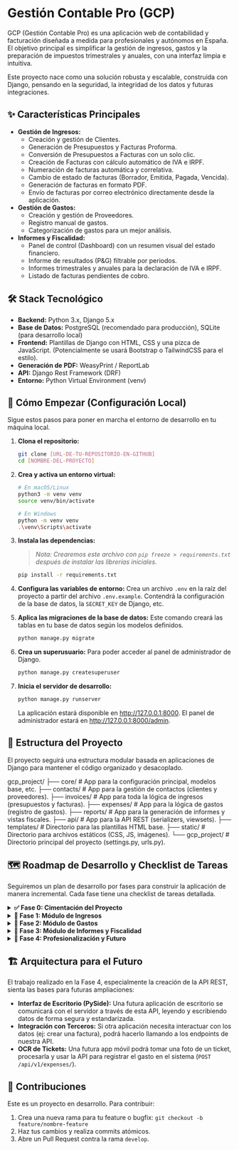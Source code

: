 # **Gestión Contable Pro (GCP)**

GCP (Gestión Contable Pro) es una aplicación web de contabilidad y facturación diseñada a medida para profesionales y autónomos en España. El objetivo principal es simplificar la gestión de ingresos, gastos y la preparación de impuestos trimestrales y anuales, con una interfaz limpia e intuitiva.

Este proyecto nace como una solución robusta y escalable, construida con Django, pensando en la seguridad, la integridad de los datos y futuras integraciones.

## **✨ Características Principales**

* **Gestión de Ingresos:**
    * Creación y gestión de Clientes.
    * Generación de Presupuestos y Facturas Proforma.
    * Conversión de Presupuestos a Facturas con un solo clic.
    * Creación de Facturas con cálculo automático de IVA e IRPF.
    * Numeración de facturas automática y correlativa.
    * Cambio de estado de facturas (Borrador, Emitida, Pagada, Vencida).
    * Generación de facturas en formato PDF.
    * Envío de facturas por correo electrónico directamente desde la aplicación.
* **Gestión de Gastos:**
    * Creación y gestión de Proveedores.
    * Registro manual de gastos.
    * Categorización de gastos para un mejor análisis.
* **Informes y Fiscalidad:**
    * Panel de control (Dashboard) con un resumen visual del estado financiero.
    * Informe de resultados (P&G) filtrable por periodos.
    * Informes trimestrales y anuales para la declaración de IVA e IRPF.
    * Listado de facturas pendientes de cobro.

## **🛠️ Stack Tecnológico**

* **Backend:** Python 3.x, Django 5.x
* **Base de Datos:** PostgreSQL (recomendado para producción), SQLite (para desarrollo local)
* **Frontend:** Plantillas de Django con HTML, CSS y una pizca de JavaScript. (Potencialmente se usará Bootstrap o TailwindCSS para el estilo).
* **Generación de PDF:** WeasyPrint / ReportLab
* **API:** Django Rest Framework (DRF)
* **Entorno:** Python Virtual Environment (venv)

## **🚀 Cómo Empezar (Configuración Local)**

Sigue estos pasos para poner en marcha el entorno de desarrollo en tu máquina local.

1.  **Clona el repositorio:**
    ```bash
    git clone [URL-DE-TU-REPOSITORIO-EN-GITHUB]
    cd [NOMBRE-DEL-PROYECTO]
    ```

2.  **Crea y activa un entorno virtual:**
    ```bash
    # En macOS/Linux
    python3 -m venv venv
    source venv/bin/activate

    # En Windows
    python -m venv venv
    .\venv\Scripts\activate
    ```

3.  **Instala las dependencias:**
    > *Nota: Crearemos este archivo con `pip freeze > requirements.txt` después de instalar las librerías iniciales.*
    ```bash
    pip install -r requirements.txt
    ```

4.  **Configura las variables de entorno:**
    Crea un archivo `.env` en la raíz del proyecto a partir del archivo `.env.example`. Contendrá la configuración de la base de datos, la `SECRET_KEY` de Django, etc.

5.  **Aplica las migraciones de la base de datos:**
    Este comando creará las tablas en tu base de datos según los modelos definidos.
    ```bash
    python manage.py migrate
    ```

6.  **Crea un superusuario:**
    Para poder acceder al panel de administrador de Django.
    ```bash
    python manage.py createsuperuser
    ```

7.  **Inicia el servidor de desarrollo:**
    ```bash
    python manage.py runserver
    ```
    La aplicación estará disponible en http://127.0.0.1:8000. El panel de administrador estará en http://127.0.0.1:8000/admin.

## **📂 Estructura del Proyecto**

El proyecto seguirá una estructura modular basada en aplicaciones de Django para mantener el código organizado y desacoplado.


gcp_project/
├── core/         # App para la configuración principal, modelos base, etc.
├── contacts/     # App para la gestión de contactos (clientes y proveedores).
├── invoices/     # App para toda la lógica de ingresos (presupuestos y facturas).
├── expenses/     # App para la lógica de gastos (registro de gastos).
├── reports/      # App para la generación de informes y vistas fiscales.
├── api/          # App para la API REST (serializers, viewsets).
├── templates/    # Directorio para las plantillas HTML base.
├── static/       # Directorio para archivos estáticos (CSS, JS, imágenes).
└── gcp_project/  # Directorio principal del proyecto (settings.py, urls.py).

## **🗺️ Roadmap de Desarrollo y Checklist de Tareas**

Seguiremos un plan de desarrollo por fases para construir la aplicación de manera incremental. Cada fase tiene una checklist de tareas detallada.

<details>
<summary><strong>✅ Fase 0: Cimentación del Proyecto</strong></summary>

* **Objetivo:** Preparar el terreno para un buen comienzo que nos ahorrará dolores de cabeza.
* [X] **Planificación:** Diseño de la Base de Datos, definición de la arquitectura y creación del repositorio Git.
* [X] **Inicializar el proyecto Django:** Crear la estructura del proyecto y la primera app (`core`).
* [X] **Configurar el entorno:**
    * [X] Crear y activar el entorno virtual (`venv`).
    * [x] Crear el repositorio Git desde el día uno.
    * [X] Instalar Django y generar el `requirements.txt` inicial.
* [ ] **Diseño de Modelos (v1.0):**
    * [X] `User`: Utilizar el modelo de usuario por defecto de Django.
    * [X] `Client`: Tabla para clientes (NIF, nombre, dirección, etc.).
    * [X] `Provider`: Tabla para proveedores.
    * [X] `Invoice` / `InvoiceItem`: Tablas para facturas y sus líneas, incluyendo campos clave como `numero_factura`, `estado`, y campos `DecimalField` para los importes.
    * [ ] `Expense`: Tabla para gastos, con relación a proveedores y categorías.
* [ ] **Configurar el Panel de Administrador de Django:** Habilitar el admin para poder gestionar los modelos básicos desde el principio.

</details>

<details>
<summary><strong>🔲 Fase 1: Módulo de Ingresos</strong></summary>

* **Objetivo:** Poder crear, gestionar y enviar todo el ciclo de ingresos.

* **Sub-fase 1.1: Estructura de Datos (Modelos)**
    * [ ] **Crear la app `invoices`** y añadirla a `INSTALLED_APPS`.
    * [ ] **Definir el modelo `Client`** en `invoices/models.py`.
    * [ ] **Definir el modelo `Invoice`** con su relación a `Client`, los estados (`Status` con `TextChoices`) y los campos monetarios como `DecimalField`.
    * [ ] **Definir el modelo `InvoiceItem`** con su relación a `Invoice`.
    * [ ] **Implementar el método `__str__`** en todos los modelos para una mejor representación.
    * [ ] **Implementar el auto-cálculo del `total_linea`** en el método `save()` del modelo `InvoiceItem`.

* **Sub-fase 1.2: Integración con el Admin**
    * [ ] **Registrar el modelo `Client`** en `invoices/admin.py`.
    * [ ] **Crear una clase `InvoiceItemInline`** (`admin.TabularInline`) para gestionar las líneas desde la factura.
    * [ ] **Registrar el modelo `Invoice`** con una clase `InvoiceAdmin` que use la `inline` anterior.
    * [ ] **Mejorar la vista de lista de `InvoiceAdmin`** con `list_display` (`numero_factura`, `cliente`, `fecha_emision`, `total`, `estado`).

* **Sub-fase 1.3: Migraciones y Pruebas**
    * [ ] **Generar el archivo de migración** para la app `invoices` (`makemigrations`).
    * [ ] **Aplicar la migración a la base de datos** (`migrate`).
    * [ ] **Probar manualmente en el admin:** Crear Clientes y Facturas con sus líneas.

* **Sub-fase 1.4: Lógica de Negocio**
    * [ ] **Numeración automática de facturas:** Implementar la lógica para generar un número correlativo (ej: '2025-001') en el método `save()` de `Invoice` cuando deja de ser borrador.
    * [ ] **Cálculo automático de totales en la factura:** Usar Señales de Django (`post_save`, `post_delete` en `InvoiceItem`) para llamar a un método en `Invoice` que actualice la base imponible, el IVA y el total de la factura.
        > **Nota del Senior:** El uso de Señales es la solución ideal y más robusta para mantener los totales de la factura siempre sincronizados sin esfuerzo manual.

* **Sub-fase 1.5: Generación de Documentos**
    * [ ] **Instalar una librería de generación de PDF** (ej: `weasyprint`).
    * [ ] **Crear una vista en Django** que reciba el ID de una factura.
    * [ ] **Crear una plantilla HTML** con la estructura de una factura real.
    * [ ] **Configurar la vista** para renderizar el HTML y convertirlo a una respuesta HTTP con el PDF.
    * [ ] **Añadir una URL** que apunte a esta vista (ej: `/invoices/<int:pk>/pdf/`).
    * [ ] **Implementar el almacenamiento del PDF:** Al emitir la factura, guardar el PDF generado en el servidor y vincularlo a la factura en la BD con un campo `FileField`.

</details>

<details>
<summary><strong>🔲 Fase 2: Módulo de Gastos</strong></summary>

* **Objetivo:** Tener un registro claro y categorizado de todos los gastos profesionales.

* **Sub-fase 2.1: Estructura de Datos (Modelos)**
    * [ ] **Crear la app `expenses`** y añadirla a `INSTALLED_APPS`.
    * [ ] **Definir el modelo `Provider`**.
    * [ ] **Definir el modelo `ExpenseCategory`**.
    * [ ] **Definir el modelo `Expense`**, asegurando las relaciones con `User`, `Provider` y `ExpenseCategory`, y usando `DecimalField` para los importes.
    * [ ] **Implementar el método `save()`** en el modelo `Expense` para calcular el total a partir de la base y el IVA.

* **Sub-fase 2.2: Integración con el Admin**
    * [ ] **Registrar los modelos `Provider` y `ExpenseCategory`**.
    * [ ] **Crear una clase `ExpenseAdmin`** con `list_display`, `list_filter` y `search_fields` para una gestión cómoda.

* **Sub-fase 2.3: Migraciones y Pruebas**
    * [ ] **Generar y aplicar las migraciones** para la app `expenses`.
    * [ ] **Probar en el admin:** Crear categorías, proveedores y registrar gastos para verificar que todo funciona.

* **Sub-fase 2.4: Interfaz de Usuario (Views, Forms, Templates)**
    * [ ] **Crear `ExpenseForm`** usando `ModelForm`.
    * [ ] **Crear las vistas `ExpenseListView` y `ExpenseCreateView`**.
        * En `ExpenseListView`, sobrescribir `get_queryset` para filtrar por el usuario logueado.
        * En `ExpenseCreateView`, sobrescribir `form_valid` para asignar el usuario actual al gasto.
    * [ ] **Crear las URLs** en `expenses/urls.py` e incluirlas en el proyecto principal.
    * [ ] **Crear las plantillas HTML** `expense_list.html` y `expense_form.html`.

</details>

<details>
<summary><strong>🔲 Fase 3: Módulo de Informes y Fiscalidad</strong></summary>

* **Objetivo:** Darte la visión financiera que necesitas para tomar decisiones y cumplir con tus obligaciones fiscales.

* **Sub-fase 3.1: Preparación de la App**
    * [ ] **Crear la app `reports`** y añadirla a `INSTALLED_APPS`.
    * [ ] **Crear la estructura de URLs** para el dashboard en `/informes/`.
    * [ ] **Crear la vista `DashboardView`** y la plantilla `dashboard.html`.

* **Sub-fase 3.2: Lógica de Negocio (Consultas)**
    > **Nota del Senior:** Es una buena práctica crear un archivo `reports/utils.py` para alojar estas funciones de consulta, manteniendo las vistas limpias.
    * [ ] **Implementar la función `get_profit_loss_data(start_date, end_date)`** para calcular ingresos (de facturas pagadas), gastos y el beneficio.
    * [ ] **Implementar la función `get_vat_data(start_date, end_date)`** para calcular el IVA Repercutido (de facturas emitidas) y el IVA Soportado (de gastos).
    * [ ] **Implementar la función `get_unpaid_invoices()`** para obtener un listado de facturas emitidas o vencidas, ordenadas por fecha.

* **Sub-fase 3.3: Construcción del Dashboard (Frontend)**
    * [ ] **Modificar `DashboardView`** para que maneje un formulario de fechas (GET), llame a las funciones de `utils.py` y pase los datos al contexto.
    * [ ] **Desarrollar la plantilla `dashboard.html`:**
        * [ ] Añadir un formulario con filtros de fecha.
        * [ ] Mostrar los KPIs de P&G e IVA en tarjetas destacadas.
        * [ ] Mostrar una tabla con las facturas pendientes de cobro, con enlaces a cada una.
* **(Opcional) Sub-fase 3.4: Gráficos**
    * [ ] **Integrar una librería de gráficos JS** (ej: Chart.js).
    * [ ] **Crear un endpoint en Django** que devuelva datos mensuales en formato JSON.
    * [ ] **Usar `fetch` en el frontend** para llamar a ese endpoint y renderizar un gráfico.

</details>

<details>
<summary><strong>🔲 Fase 4: Profesionalización y Futuro</strong></summary>

* **Objetivo:** Refactorizar el código para hacerlo más robusto, construir una API REST para futuras integraciones y preparar el proyecto para producción.

* **Sub-fase 4.1: Refactorización**
    * [ ] **Crear archivos `services.py`** en las apps `invoices` y `expenses`.
    * [ ] **Mover la lógica de negocio** (ej: creación de facturas, cálculos complejos) de las vistas a funciones en estos archivos de servicio.
    * [ ] **Refactorizar las vistas** para que sean más "delgadas", llamando a las funciones de servicio.

* **Sub-fase 4.2: Construcción de la API con DRF**
    * [ ] **Instalar y configurar Django Rest Framework** (`pip install djangorestframework`).
    * [ ] **Crear archivos `serializers.py`** en las apps y definir los `ModelSerializer` para los modelos principales.
    * [ ] **Crear archivos `api_views.py`** e implementar los `ModelViewSet` para cada serializer.
    * [ ] **Configurar las URLs de la API** usando un `DefaultRouter` bajo el prefijo `/api/v1/`.

* **Sub-fase 4.3: Documentación y Prueba de la API**
    * [ ] **Instalar y configurar `drf-spectacular`** para generar documentación OpenAPI (Swagger UI) automáticamente.
    * [ ] **Probar todos los endpoints CRUD** (GET, POST, PUT, DELETE) para los recursos principales (invoices, expenses, etc.) usando Swagger UI o Postman.

* **Sub-fase 4.4: Preparación para Producción**
    * [ ] **Generar el archivo `requirements.txt` final**.
    * [ ] **Mover datos sensibles** (SECRET_KEY, DEBUG, DB config) a un archivo `.env` usando `django-environ`.
    * [ ] **Configurar `settings.py` para producción:** `DEBUG=False`, `ALLOWED_HOSTS` leídos desde `.env`.
    * [ ] **Configurar WhiteNoise** para el servicio de archivos estáticos.
    * [ ] **Definir y documentar una estrategia de backup** para la base de datos.

</details>

## **🏗️ Arquitectura para el Futuro**

El trabajo realizado en la Fase 4, especialmente la creación de la API REST, sienta las bases para futuras ampliaciones:

* **Interfaz de Escritorio (PySide):** Una futura aplicación de escritorio se comunicará con el servidor a través de esta API, leyendo y escribiendo datos de forma segura y estandarizada.
* **Integración con Terceros:** Si otra aplicación necesita interactuar con los datos (ej: crear una factura), podrá hacerlo llamando a los endpoints de nuestra API.
* **OCR de Tickets:** Una futura app móvil podrá tomar una foto de un ticket, procesarla y usar la API para registrar el gasto en el sistema (`POST /api/v1/expenses/`).

## **🤝 Contribuciones**

Este es un proyecto en desarrollo. Para contribuir:

1.  Crea una nueva rama para tu feature o bugfix: `git checkout -b feature/nombre-feature`
2.  Haz tus cambios y realiza commits atómicos.
3.  Abre un Pull Request contra la rama `develop`.
